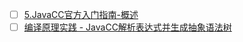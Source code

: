 - [ ] [5.JavaCC官方入门指南-概述](https://www.cnblogs.com/suhaha/p/11733487.html)
- [ ] [编译原理实践 - JavaCC解析表达式并生成抽象语法树](https://liebing.org.cn/javacc-expression-ast.html)
